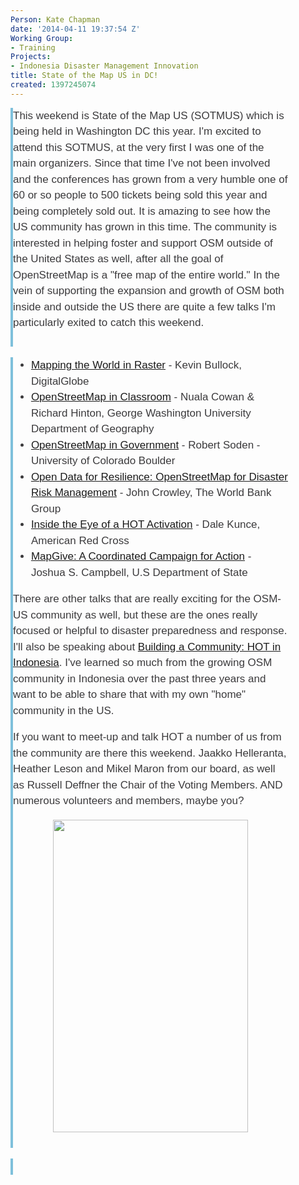 ```yaml
---
Person: Kate Chapman
date: '2014-04-11 19:37:54 Z'
Working Group:
- Training
Projects:
- Indonesia Disaster Management Innovation
title: State of the Map US in DC!
created: 1397245074
---
```

<div id="magicdomid457" class="ace-line gutter-author-p-10108 emptyGutter" style="padding-right: 60px; -webkit-tap-highlight-color: rgba(0, 0, 0, 0); border-left-width: 4px; border-left-style: solid; border-left-color: #7fc0db; font-size: 17px; line-height: 1.5em; opacity: 1; transition: opacity 100ms ease-out; -webkit-transition: opacity 100ms ease-out; color: #3b3a3c; font-family: ProximaNova-Light, nova, arial, sans-serif;"><span class="author-p-10108" style="padding-top: 2px; padding-bottom: 3px; -webkit-tap-highlight-color: rgba(0, 0, 0, 0); cursor: auto;">This weekend is State of the Map US (SOTMUS) which is being held in Washington DC this year.&nbsp;</span><span class="author-p-10108" style="padding-top: 2px; padding-bottom: 3px; -webkit-tap-highlight-color: rgba(0, 0, 0, 0); cursor: auto;">I'm excited to attend this SOTMUS, at the very first I was one of the main organizers. Since that time I've not been involved and the conferences has grown from a very humble one of 60 or so people to 500 tickets being sold this year and being completely sold out. It is amazing to see how the US community has grown in this time. The community is interested in helping foster and support OSM outside of the United States as well, after all the goal of OpenStreetMap is a "free map of the entire world."&nbsp;</span><span class="author-p-10108" style="padding-top: 2px; padding-bottom: 3px; -webkit-tap-highlight-color: rgba(0, 0, 0, 0); cursor: auto;">In the vein of supporting the expansion and growth of OSM both inside and outside the US there are quite a few talks I'm particularly exited to catch this weekend.&nbsp;</span></div><div class="ace-line gutter-author-p-10108 emptyGutter" style="padding-right: 60px; -webkit-tap-highlight-color: rgba(0, 0, 0, 0); border-left-width: 4px; border-left-style: solid; border-left-color: #7fc0db; font-size: 17px; line-height: 1.5em; opacity: 1; transition: opacity 100ms ease-out; -webkit-transition: opacity 100ms ease-out; color: #3b3a3c; font-family: ProximaNova-Light, nova, arial, sans-serif;">&nbsp;</div><div id="magicdomid1293" class="ace-line gutter-author-p-10108 emptyGutter" style="padding-right: 60px; -webkit-tap-highlight-color: rgba(0, 0, 0, 0); border-left-width: 4px; border-left-style: solid; border-left-color: #7fc0db; font-size: 17px; line-height: 1.5em; opacity: 1; transition: opacity 100ms ease-out; -webkit-transition: opacity 100ms ease-out; color: #3b3a3c; font-family: ProximaNova-Light, nova, arial, sans-serif;"><ul><li><a style="line-height: 1.5em;" href="http://stateofthemap.us/session/mapping-the-world-in-raster/">Mapping the World in Raster</a><span style="line-height: 1.5em;"> - Kevin Bullock, DigitalGlobe</span></li><li><a style="line-height: 1.5em;" href="http://stateofthemap.us/session/osm-in-the-classroom/">OpenStreetMap in Classroom</a><span style="line-height: 1.5em;">&nbsp;</span><span style="line-height: 1.5em;">- Nuala Cowan &amp; Richard Hinton, George Washington University Department of Geography</span></li><li><a style="line-height: 1.5em;" href="http://stateofthemap.us/session/openstreetmap-in-government/">OpenStreetMap in Government</a><span style="line-height: 1.5em;"> - Robert Soden - University of Colorado Boulder</span></li><li><a style="line-height: 1.5em;" href="http://stateofthemap.us/session/open-data-for-resilience/">Open Data for Resilience: OpenStreetMap for Disaster Risk Management</a><span style="line-height: 1.5em;"> - John Crowley, The World Bank Group</span></li><li><a style="line-height: 1.5em;" href="http://stateofthemap.us/session/inside-the-eye-of-a-hot-activation/">Inside the Eye of a HOT Activation</a><span style="line-height: 1.5em;"> - Dale Kunce, American Red Cross</span></li><li><a style="line-height: 1.5em;" href="http://stateofthemap.us/session/mapgive/">MapGive: A Coordinated Campaign for Action</a><span style="line-height: 1.5em;"> - Joshua S. Campbell, U.S Department of State</span></li></ul><p><span style="line-height: 1.5em;">There are other talks that are really exciting for the OSM-US community as well, but these are the ones really focused or helpful to disaster preparedness and response. I'll also be speaking about <a href="http://stateofthemap.us/session/building-a-community/">Building a Community: HOT in Indonesia</a>. I've learned so much from the growing OSM community in Indonesia over the past three years and want to be able to share that with my own "home" community in the US.&nbsp;</span></p><p>If you want to meet-up and talk HOT a number of us from the community are there this weekend. Jaakko Helleranta, Heather Leson and Mikel Maron from our board, as well as Russell Deffner the Chair of the Voting Members. AND numerous volunteers and members, maybe you?</p><p><span style="line-height: 1.5em;"><img style="display: block; margin-left: auto; margin-right: auto;" title="Creative Commons By Attribution - Heather Leson" src="/sites/default/files/Boy-and-the-world-image-312x500.jpg" alt="" width="312" height="500">&nbsp;</span></p></div><div class="ace-line gutter-author-p-10108 emptyGutter" style="padding-right: 60px; -webkit-tap-highlight-color: rgba(0, 0, 0, 0); border-left-width: 4px; border-left-style: solid; border-left-color: #7fc0db; font-size: 17px; line-height: 1.5em; opacity: 1; transition: opacity 100ms ease-out; -webkit-transition: opacity 100ms ease-out; color: #3b3a3c; font-family: ProximaNova-Light, nova, arial, sans-serif;">&nbsp;</div>

